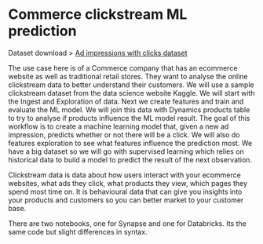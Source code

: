 # Commerce clickstream ML prediction
Dataset download > [Ad impressions with clicks dataset](https://www.kaggle.com/c/avazu-ctr-prediction/data)

The use case here is of a Commerce company that has an ecommerce website as well as traditional retail stores. They want to analyse the online clickstream data to better understand their customers. We will use a sample clickstream dataset from the data science website Kaggle. We will start with the Ingest and Exploration of data. Next we create features and train and evaluate the ML model. We will join this data with Dynamics products table to try to analyse if products influence the ML model result. The goal of this workflow is to create a machine learning model that, given a new ad impression, predicts whether or not there will be a click. We will also do features exploration to see what features influence the prediction most. We have a big dataset so we will go with supervised learning which relies on historical data to build a model to predict the result of the next observation.

Clickstream data is data about how users interact with your ecommerce websites, what ads they click, what products they view, which pages they spend most time on. It is behavioural data that can give you insights into your products and customers so you can better market to your customer base.

There are two notebooks, one for Synapse and one for Databricks. Its the same code but slight differences in syntax. 
